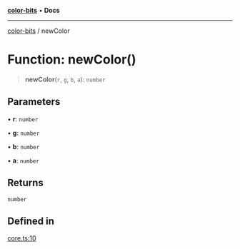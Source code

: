 [**color-bits**](../README.md) • **Docs**

***

[color-bits](../README.md) / newColor

# Function: newColor()

> **newColor**(`r`, `g`, `b`, `a`): `number`

## Parameters

• **r**: `number`

• **g**: `number`

• **b**: `number`

• **a**: `number`

## Returns

`number`

## Defined in

[core.ts:10](https://github.com/romgrk/color-bits/blob/fe184912ae718a47d92a2c4c68ad2db37ba77f3a/src/core.ts#L10)
